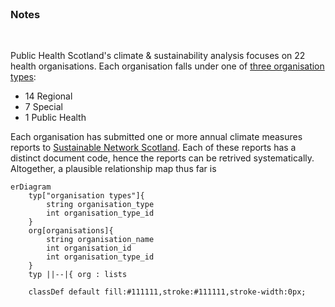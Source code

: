 <br>

### Notes

<br>

Public Health Scotland's climate & sustainability analysis focuses on 22 health organisations.  Each organisation falls under one of [three organisation types](https://www.scot.nhs.uk/organisations/):

* 14 Regional
* 7 Special
* 1 Public Health

Each organisation has submitted one or more annual climate measures reports to [Sustainable Network Scotland](https://sustainablescotlandnetwork.org/reports).  Each of these reports has a distinct document code, hence the reports can be retrived systematically.  Altogether, a plausible relationship map thus far is


```mermaid
erDiagram
    typ["organisation types"]{
        string organisation_type
        int organisation_type_id
    }
    org[organisations]{
        string organisation_name
        int organisation_id
        int organisation_type_id 
    }
    typ ||--|{ org : lists

    classDef default fill:#111111,stroke:#111111,stroke-width:0px;
```


